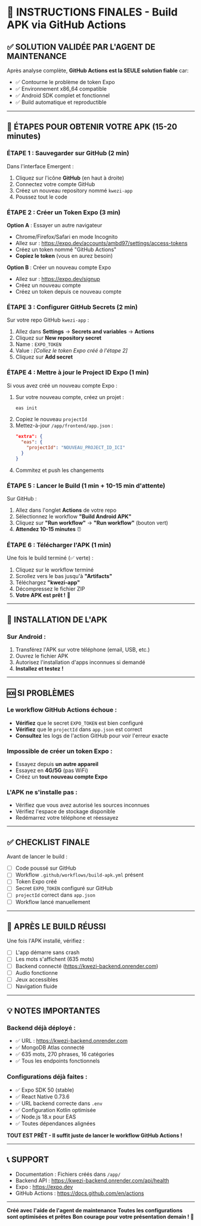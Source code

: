 # 🚀 INSTRUCTIONS FINALES - Build APK via GitHub Actions

## ✅ **SOLUTION VALIDÉE PAR L'AGENT DE MAINTENANCE**

Après analyse complète, **GitHub Actions est la SEULE solution fiable** car:
- ✅ Contourne le problème de token Expo
- ✅ Environnement x86_64 compatible
- ✅ Android SDK complet et fonctionnel
- ✅ Build automatique et reproductible

---

## 📝 **ÉTAPES POUR OBTENIR VOTRE APK** (15-20 minutes)

### **ÉTAPE 1 : Sauvegarder sur GitHub** (2 min)

Dans l'interface Emergent :
1. Cliquez sur l'icône **GitHub** (en haut à droite)
2. Connectez votre compte GitHub
3. Créez un nouveau repository nommé `kwezi-app`
4. Poussez tout le code

### **ÉTAPE 2 : Créer un Token Expo** (3 min)

**Option A** : Essayer un autre navigateur
- Chrome/Firefox/Safari en mode Incognito
- Allez sur : https://expo.dev/accounts/ambd97/settings/access-tokens
- Créez un token nommé "GitHub Actions"
- **Copiez le token** (vous en aurez besoin)

**Option B** : Créer un nouveau compte Expo
- Allez sur : https://expo.dev/signup
- Créez un nouveau compte
- Créez un token depuis ce nouveau compte

### **ÉTAPE 3 : Configurer GitHub Secrets** (2 min)

Sur votre repo GitHub `kwezi-app` :
1. Allez dans **Settings** → **Secrets and variables** → **Actions**
2. Cliquez sur **New repository secret**
3. Name : `EXPO_TOKEN`
4. Value : *[Collez le token Expo créé à l'étape 2]*
5. Cliquez sur **Add secret**

### **ÉTAPE 4 : Mettre à jour le Project ID Expo** (1 min)

Si vous avez créé un nouveau compte Expo :

1. Sur votre nouveau compte, créez un projet :
   ```bash
   eas init
   ```
2. Copiez le nouveau `projectId`
3. Mettez-à-jour `/app/frontend/app.json` :
   ```json
   "extra": {
     "eas": {
       "projectId": "NOUVEAU_PROJECT_ID_ICI"
     }
   }
   ```
4. Commitez et push les changements

### **ÉTAPE 5 : Lancer le Build** (1 min + 10-15 min d'attente)

Sur GitHub :
1. Allez dans l'onglet **Actions** de votre repo
2. Sélectionnez le workflow **"Build Android APK"**
3. Cliquez sur **"Run workflow"** → **"Run workflow"** (bouton vert)
4. **Attendez 10-15 minutes** ⏰

### **ÉTAPE 6 : Télécharger l'APK** (1 min)

Une fois le build terminé (✅ verte) :
1. Cliquez sur le workflow terminé
2. Scrollez vers le bas jusqu'à **"Artifacts"**
3. Téléchargez **"kwezi-app"**
4. Décompressez le fichier ZIP
5. **Votre APK est prêt !** 🎉

---

## 📱 **INSTALLATION DE L'APK**

### Sur Android :
1. Transférez l'APK sur votre téléphone (email, USB, etc.)
2. Ouvrez le fichier APK
3. Autorisez l'installation d'apps inconnues si demandé
4. **Installez et testez !**

---

## 🆘 **SI PROBLÈMES**

### Le workflow GitHub Actions échoue :
- **Vérifiez** que le secret `EXPO_TOKEN` est bien configuré
- **Vérifiez** que le `projectId` dans `app.json` est correct
- **Consultez** les logs de l'action GitHub pour voir l'erreur exacte

### Impossible de créer un token Expo :
- Essayez depuis **un autre appareil**
- Essayez en **4G/5G** (pas WiFi)
- Créez un **tout nouveau compte Expo**

### L'APK ne s'installe pas :
- Vérifiez que vous avez autorisé les sources inconnues
- Vérifiez l'espace de stockage disponible
- Redémarrez votre téléphone et réessayez

---

## ✅ **CHECKLIST FINALE**

Avant de lancer le build :
- [ ] Code poussé sur GitHub
- [ ] Workflow `.github/workflows/build-apk.yml` présent
- [ ] Token Expo créé
- [ ] Secret `EXPO_TOKEN` configuré sur GitHub
- [ ] `projectId` correct dans `app.json`
- [ ] Workflow lancé manuellement

---

## 🎉 **APRÈS LE BUILD RÉUSSI**

Une fois l'APK installé, vérifiez :
- [ ] L'app démarre sans crash
- [ ] Les mots s'affichent (635 mots)
- [ ] Backend connecté (https://kwezi-backend.onrender.com)
- [ ] Audio fonctionne
- [ ] Jeux accessibles
- [ ] Navigation fluide

---

## 💡 **NOTES IMPORTANTES**

### Backend déjà déployé :
- ✅ URL : https://kwezi-backend.onrender.com
- ✅ MongoDB Atlas connecté
- ✅ 635 mots, 270 phrases, 16 catégories
- ✅ Tous les endpoints fonctionnels

### Configurations déjà faites :
- ✅ Expo SDK 50 (stable)
- ✅ React Native 0.73.6
- ✅ URL backend correcte dans `.env`
- ✅ Configuration Kotlin optimisée
- ✅ Node.js 18.x pour EAS
- ✅ Toutes dépendances alignées

**TOUT EST PRÊT - Il suffit juste de lancer le workflow GitHub Actions !**

---

## 📞 **SUPPORT**

- Documentation : Fichiers créés dans `/app/`
- Backend API : https://kwezi-backend.onrender.com/api/health
- Expo : https://expo.dev
- GitHub Actions : https://docs.github.com/en/actions

---

**Créé avec l'aide de l'agent de maintenance**
**Toutes les configurations sont optimisées et prêtes**
**Bon courage pour votre présentation demain ! 🚀**
